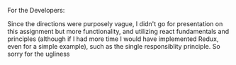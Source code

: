 For the Developers:

Since the directions were purposely vague, I didn't go for presentation on this assignment but more functionality, and utilizing react fundamentals and principles (although if I had more time I would have implemented Redux, even for a simple example), such as the single responsiblity principle. So sorry for the ugliness
